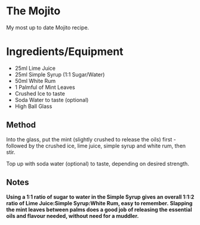 # The Mojito

My most up to date Mojito recipe.

# Ingredients/Equipment

* 25ml Lime Juice
* 25ml Simple Syrup (1:1 Sugar/Water)
* 50ml White Rum
* 1 Palmful of Mint Leaves
* Crushed Ice to taste
* Soda Water to taste (optional)
* High Ball Glass

## Method

Into the glass, put the mint (slightly crushed to release the oils) first - followed by the crushed ice, lime juice, simple syrup and white rum, then stir.

Top up with soda water (optional) to taste, depending on desired strength.

## Notes

**Using a 1:1 ratio of sugar to water in the Simple Syrup gives an overall 1:1:2 ratio of Lime Juice:Simple Syrup:White Rum, easy to remember.**
**Slapping the mint leaves between palms does a good job of releasing the essential oils and flavour needed, without need for a muddler.**